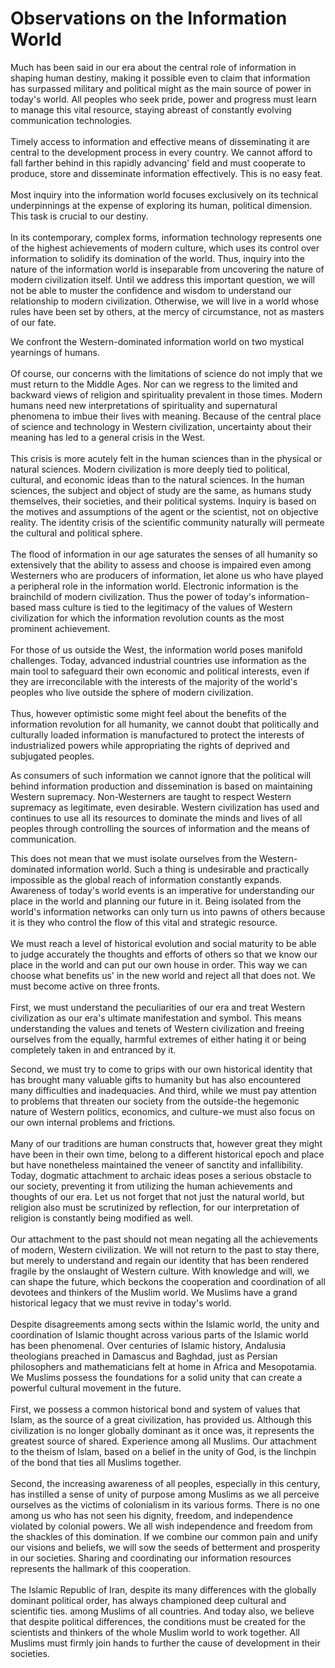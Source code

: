 Observations on the Information World
=====================================

Much has been said in our era about the central role of information in
shaping human destiny, making it possible even to claim that information
has surpassed military and political might as the main source of power
in today's world. All peoples who seek pride, power and progress must
learn to manage this vital resource, staying abreast of constantly
evolving communication technologies.  
    
 Timely access to information and effective means of disseminating it
are central to the development process in every country. We cannot
afford to fall farther behind in this rapidly advancing' field and must
cooperate to produce, store and disseminate information effectively.
This is no easy feat.  
    
 Most inquiry into the information world focuses exclusively on its
technical underpinnings at the expense of exploring its human, political
dimension. This task is crucial to our destiny.  
    
 In its contemporary, complex forms, information technology represents
one of the highest achievements of modern culture, which uses its
control over information to solidify its domination of the world. Thus,
inquiry into the nature of the information world is inseparable from
uncovering the nature of modern civilization itself. Until we address
this important question, we will not be able to muster the confidence
and wisdom to understand our relationship to modern civilization.
Otherwise, we will live in a world whose rules have been set by others,
at the mercy of circumstance, not as masters of our fate.

We confront the Western-dominated information world on two mystical
yearnings of humans.  
    
 Of course, our concerns with the limitations of science do not imply
that we must return to the Middle Ages. Nor can we regress to the
limited and backward views of religion and spirituality prevalent in
those times. Modern humans need new interpretations of spirituality and
supernatural phenomena to imbue their lives with meaning. Because of the
central place of science and technology in Western civilization,
uncertainty about their meaning has led to a general crisis in the
West.  
    
 This crisis is more acutely felt in the human sciences than in the
physical or natural sciences. Modern civilization is more deeply tied to
political, cultural, and economic ideas than to the natural sciences. In
the human sciences, the subject and object of study are the same, as
humans study themselves, their societies, and their political systems.
Inquiry is based on the motives and assumptions of the agent or the
scientist, not on objective reality. The identity crisis of the
scientific community naturally will permeate the cultural and political
sphere.  
    
 The flood of information in our age saturates the senses of all
humanity so extensively that the ability to assess and choose is
impaired even among Westerners who are producers of information, let
alone us who have played a peripheral role in the information world.
Electronic information is the brainchild of modern civilization. Thus
the power of today's information-based mass culture is tied to the
legitimacy of the values of Western civilization for which the
information revolution counts as the most prominent achievement.  
    
 For those of us outside the West, the information world poses manifold
challenges. Today, advanced industrial countries use information as the
main tool to safeguard their own economic and political interests, even
if they are irreconcilable with the interests of the majority of the
world's peoples who live outside the sphere of modern civilization.  
    
 Thus, however optimistic some might feel about the benefits of the
information revolution for all humanity, we cannot doubt that
politically and culturally loaded information is manufactured to protect
the interests of industrialized powers while appropriating the rights of
deprived and subjugated peoples.

As consumers of such information we cannot ignore that the political
will behind information production and dissemination is based on
maintaining Western supremacy. Non-Westerners are taught to respect
Western supremacy as legitimate, even desirable. Western civilization
has used and continues to use all its resources to dominate the minds
and lives of all peoples through controlling the sources of information
and the means of communication.

This does not mean that we must isolate ourselves from the
Western-dominated information world. Such a thing is undesirable and
practically impossible as the global reach of information constantly
expands. Awareness of today's world events is an imperative for
understanding our place in the world and planning our future in it.
Being isolated from the world's information networks can only turn us
into pawns of others because it is they who control the flow of this
vital and strategic resource.  
    
 We must reach a level of historical evolution and social maturity to be
able to judge accurately the thoughts and efforts of others so that we
know our place in the world and can put our own house in order. This way
we can choose what benefits us' in the new world and reject all that
does not. We must become active on three fronts.  
    
 First, we must understand the peculiarities of our era and treat
Western civilization as our era's ultimate manifestation and symbol.
This means understanding the values and tenets of Western civilization
and freeing ourselves from the equally, harmful extremes of either
hating it or being completely taken in and entranced by it.

Second, we must try to come to grips with our own historical identity
that has brought many valuable gifts to humanity but has also
encountered many difficulties and inadequacies. And third, while we must
pay attention to problems that threaten our society from the outside-the
hegemonic nature of Western politics, economics, and culture-we must
also focus on our own internal problems and frictions.  
    
 Many of our traditions are human constructs that, however great they
might have been in their own time, belong to a different historical
epoch and place but have nonetheless maintained the veneer of sanctity
and infallibility. Today, dogmatic attachment to archaic ideas poses a
serious obstacle to our society, preventing it from utilizing the human
achievements and thoughts of our era. Let us not forget that not just
the natural world, but religion also must be scrutinized by reflection,
for our interpretation of religion is constantly being modified as
well.  
    
 Our attachment to the past should not mean negating all the
achievements of modern, Western civilization. We will not return to the
past to stay there, but merely to understand and regain our identity
that has been rendered fragile by the onslaught of Western culture. With
knowledge and will, we can shape the future, which beckons the
cooperation and coordination of all devotees and thinkers of the Muslim
world. We Muslims have a grand historical legacy that we must revive in
today's world.  
    
 Despite disagreements among sects within the Islamic world, the unity
and coordination of Islamic thought across various parts of the Islamic
world has been phenomenal. Over centuries of Islamic history, Andalusia
theologians preached in Damascus and Baghdad, just as Persian
philosophers and mathematicians felt at home in Africa and Mesopotamia.
We Muslims possess the foundations for a solid unity that can create a
powerful cultural movement in the future.  
    
 First, we possess a common historical bond and system of values that
Islam, as the source of a great civilization, has provided us. Although
this civilization is no longer globally dominant as it once was, it
represents the greatest source of shared. Experience among all Muslims.
Our attachment to the theism of Islam, based on a belief in the unity of
God, is the linchpin of the bond that ties all Muslims together.  
    
 Second, the increasing awareness of all peoples, especially in this
century, has instilled a sense of unity of purpose among Muslims as we
all perceive ourselves as the victims of colonialism in its various
forms. There is no one among us who has not seen his dignity, freedom,
and independence violated by colonial powers. We all wish independence
and freedom from the shackles of this domination. If we combine our
common pain and unify our visions and beliefs, we will sow the seeds of
betterment and prosperity in our societies. Sharing and coordinating our
information resources represents the hallmark of this cooperation.  
    
 The Islamic Republic of Iran, despite its many differences with the
globally dominant political order, has always championed deep cultural
and scientific ties. among Muslims of all countries. And today also, we
believe that despite political differences, the conditions must be
created for the scientists and thinkers of the whole Muslim world to
work together. All Muslims must firmly join hands to further the cause
of development in their societies.


